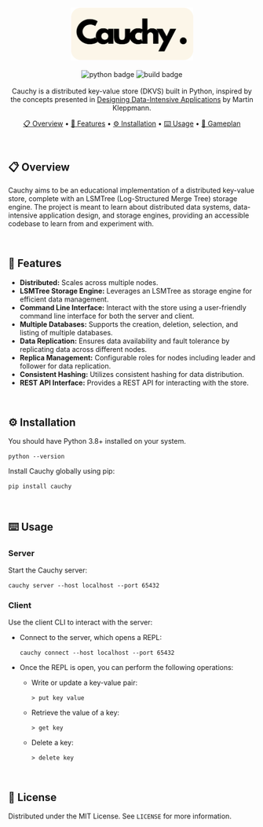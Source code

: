 
&nbsp;
<div align="center">
    <img alt="Cauchy Logo" src="./assets/cauchy-logo.png" alt="Logo" width="250">
</div>
&nbsp;

<div align="center">
<img alt="python badge" src="https://img.shields.io/badge/python-3.8%20%7C%203.9%20%7C%203.10-blue">
<img alt="build badge" src="https://github.com/joaoflf/cauchy/actions/workflows/build.yml/badge.svg">
</br></br

Cauchy is a distributed key-value store (DKVS) built in Python, inspired by the concepts presented in [Designing Data-Intensive Applications](https://www.oreilly.com/library/view/designing-data-intensive-applications/9781491903063/) by Martin Kleppmann. 

[📋 Overview](#-overview) •
[🎯 Features](#-features) •
[⚙️ Installation](#️-installation) •
[⌨️ Usage](#️-usage) •
[🏈 Gameplan](#-gameplan)

</div>

&nbsp;

## 📋 Overview

Cauchy aims to be an educational implementation of a distributed key-value store, complete with an LSMTree (Log-Structured Merge Tree) storage engine. The project is meant to learn about distributed data systems, data-intensive application design, and storage engines, providing an accessible codebase to learn from and experiment with.

&nbsp;

## 🎯 Features

* **Distributed:** Scales across multiple nodes.
* **LSMTree Storage Engine:** Leverages an LSMTree as storage engine for efficient data management.
* **Command Line Interface:** Interact with the store using a user-friendly command line interface for both the server and client.
* **Multiple Databases:** Supports the creation, deletion, selection, and listing of multiple databases.
* **Data Replication:** Ensures data availability and fault tolerance by replicating data across different nodes.
* **Replica Management:** Configurable roles for nodes including leader and follower for data replication.
* **Consistent Hashing:** Utilizes consistent hashing for data distribution.
* **REST API Interface:** Provides a REST API for interacting with the store.

&nbsp;

## ⚙️ Installation

You should have Python 3.8+ installed on your system.

```
python --version
```

Install Cauchy globally using pip:

 ```
pip install cauchy
 ```

&nbsp;

## ⌨️ Usage

### Server

Start the Cauchy server:

```shell
cauchy server --host localhost --port 65432
```

### Client

Use the client CLI to interact with the server:

* Connect to the server, which opens a REPL:

    ```shell
    cauchy connect --host localhost --port 65432
    ```

* Once the REPL is open, you can perform the following operations:

    * Write or update a key-value pair:

        ```shell
        > put key value
        ```
    * Retrieve the value of a key:

        ```shell
        > get key
        ```
    
    * Delete a key:

        ```shell
        > delete key
        ```

&nbsp;

## 📑 License

Distributed under the MIT License. See `LICENSE` for more information.
